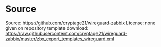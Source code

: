 Source
======

Source: https://github.com/cryptage21/wireguard-zabbix
License: none given on repository
template download: https://raw.githubusercontent.com/cryptage21/wireguard-zabbix/master/zbx_export_templates_wireguard.xml
